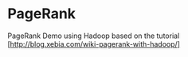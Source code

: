 # PageRank
PageRank Demo using Hadoop based on the tutorial [http://blog.xebia.com/wiki-pagerank-with-hadoop/]
